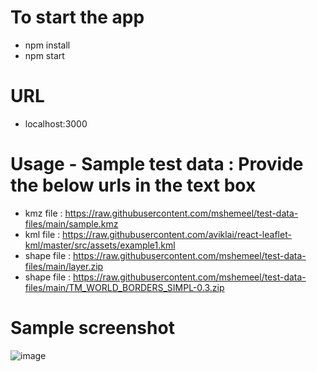 # To start the app
- npm install
- npm start

# URL
- localhost:3000

# Usage - Sample test data : Provide the below urls in the text box
- kmz file : https://raw.githubusercontent.com/mshemeel/test-data-files/main/sample.kmz
- kml file : https://raw.githubusercontent.com/aviklai/react-leaflet-kml/master/src/assets/example1.kml
- shape file : https://raw.githubusercontent.com/mshemeel/test-data-files/main/layer.zip
- shape file : https://raw.githubusercontent.com/mshemeel/test-data-files/main/TM_WORLD_BORDERS_SIMPL-0.3.zip

# Sample screenshot 
![image](https://github.com/mshemeel/assessment-app/assets/26067779/3b32becb-45db-488e-bfe3-0265aa1ad333)
